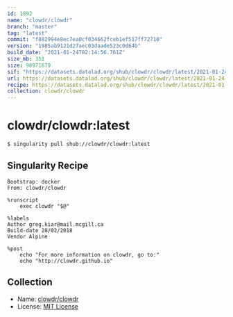 ```yaml
---
id: 1892
name: "clowdr/clowdr"
branch: "master"
tag: "latest"
commit: "f882994e8ec7ea0cf034662fceb1ef517ff72710"
version: "1985ab9121d27aec03daade523c0d64b"
build_date: "2021-01-24T02:14:56.761Z"
size_mb: 351
size: 98971679
sif: "https://datasets.datalad.org/shub/clowdr/clowdr/latest/2021-01-24-f882994e-1985ab91/1985ab9121d27aec03daade523c0d64b.simg"
url: https://datasets.datalad.org/shub/clowdr/clowdr/latest/2021-01-24-f882994e-1985ab91/
recipe: https://datasets.datalad.org/shub/clowdr/clowdr/latest/2021-01-24-f882994e-1985ab91/Singularity
collection: clowdr/clowdr
---
```


# clowdr/clowdr:latest

```bash
$ singularity pull shub://clowdr/clowdr:latest
```

## Singularity Recipe

```singularity
Bootstrap: docker
From: clowdr/clowdr

%runscript
    exec clowdr "$@"

%labels
Author greg.kiar@mail.mcgill.ca
Build-date 28/02/2018
Vendor Alpine

%post
    echo "For more information on clowdr, go to:"
    echo "http://clowdr.github.io"
```

## Collection

 - Name: [clowdr/clowdr](https://github.com/clowdr/clowdr)
 - License: [MIT License](https://api.github.com/licenses/mit)


